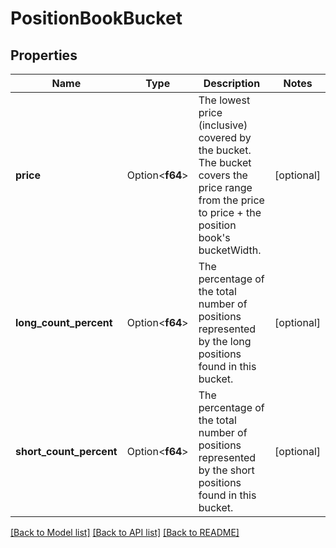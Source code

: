 # PositionBookBucket

## Properties

Name | Type | Description | Notes
------------ | ------------- | ------------- | -------------
**price** | Option<**f64**> | The lowest price (inclusive) covered by the bucket. The bucket covers the price range from the price to price + the position book's bucketWidth. | [optional]
**long_count_percent** | Option<**f64**> | The percentage of the total number of positions represented by the long positions found in this bucket. | [optional]
**short_count_percent** | Option<**f64**> | The percentage of the total number of positions represented by the short positions found in this bucket. | [optional]

[[Back to Model list]](../README.md#documentation-for-models) [[Back to API list]](../README.md#documentation-for-api-endpoints) [[Back to README]](../README.md)


